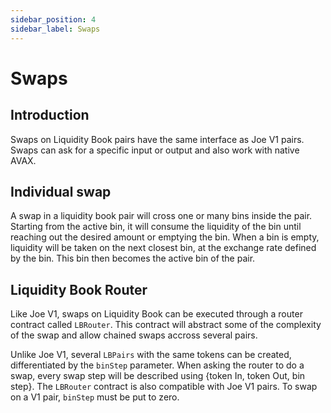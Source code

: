 ```yaml
---
sidebar_position: 4
sidebar_label: Swaps
---
```


# Swaps

## Introduction

Swaps on Liquidity Book pairs have the same interface as Joe V1 pairs. Swaps can ask for a specific input or output and also work with native AVAX.

## Individual swap

A swap in a liquidity book pair will cross one or many bins inside the pair. Starting from the active bin, it will consume the liquidity of the bin until reaching out the desired amount or emptying the bin. When a bin is empty, liquidity will be taken on the next closest bin, at the exchange rate defined by the bin. This bin then becomes the active bin of the pair.

<!-- TODO: Needs a section on surge pricing -->

## Liquidity Book Router

Like Joe V1, swaps on Liquidity Book can be executed through a router contract called `LBRouter`. This contract will abstract some of the complexity of the swap and allow chained swaps accross several pairs.

Unlike Joe V1, several `LBPairs` with the same tokens can be created, differentiated by the `binStep` parameter. When asking the router to do a swap, every swap step will be described using {token In, token Out, bin step}. The `LBRouter` contract is also compatible with Joe V1 pairs. To swap on a V1 pair, `binStep` must be put to zero.

